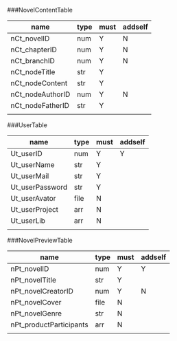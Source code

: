 ###NovelContentTable

|       name       | type | must | addself |
|------------------|------|------|---------|
| nCt_novelID      | num  | Y    | N       |
| nCt_chapterID    | num  | Y    | N       |
| nCt_branchID     | num  | Y    | N       |
| nCt_nodeTitle    | str  | Y    |         |
| nCt_nodeContent  | str  | Y    |         |
| nCt_nodeAuthorID | num  | Y    | N       |
| nCt_nodeFatherID | str  | Y    |         |
|                  |      |      |         |

###UserTable

|       name      | type | must | addself |
|-----------------|------|------|---------|
| Ut_userID       | num  | Y    | Y       |
| Ut_userName     | str  | Y    |         |
| Ut_userMail     | str  | Y    |         |
| Ut_userPassword | str  | Y    |         |
| Ut_userAvator   | file | N    |         |
| Ut_userProject  | arr  | N    |         |
| Ut_userLib      | arr  | N    |         |
|                 |      |      |         |


###NovelPreviewTable

|           name          | type | must | addself |
|-------------------------|------|------|---------|
| nPt_novelID             | num  | Y    | Y       |
| nPt_novelTitle          | str  | Y    |         |
| nPt_novelCreatorID      | num  | Y    | N       |
| nPt_novelCover          | file | N    |         |
| nPt_novelGenre          | str  | N    |         |
| nPt_productParticipants | arr  | N    |         |
|                         |      |      |         |
